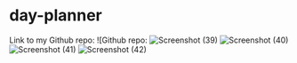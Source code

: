 # day-planner
Link to my Github repo:
![Github repo:
![Screenshot (39)](https://user-images.githubusercontent.com/77637862/109259427-0b73fe80-77b1-11eb-8e5c-d08733259f9e.png)
![Screenshot (40)](https://user-images.githubusercontent.com/77637862/109259431-0dd65880-77b1-11eb-933d-aad970c21a55.png)
![Screenshot (41)](https://user-images.githubusercontent.com/77637862/109259438-1038b280-77b1-11eb-9e37-f7356baf20ea.png)
![Screenshot (42)](https://user-images.githubusercontent.com/77637862/109259439-12027600-77b1-11eb-9608-9265c206e159.png)


